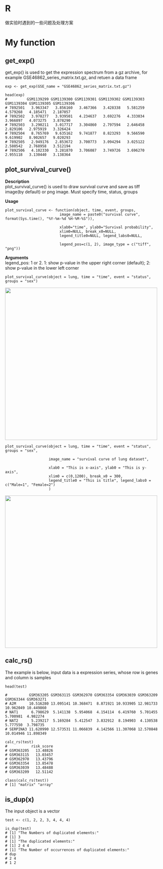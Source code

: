 # R  
做实验时遇到的一些问题及处理方案

# My function

## get_exp()
get_exp() is used to get the expression spectrum from a gz archive, for example GSE46862_series_matrix.txt.gz, and retuen a data frame
```
exp <- get_exp(GSE_name = "GSE46862_series_matrix.txt.gz")

head(exp)
#         GSM1139299 GSM1139300 GSM1139301 GSM1139302 GSM1139303 GSM1139304 GSM1139305 GSM1139306
# 7892501   3.963347   3.856160   3.467366   3.428338   5.581259   4.579268   4.185471   2.187057
# 7892502   3.978277   3.939501   4.234637   3.692276   4.333034   3.966897   4.073275   3.878290
# 7892503   3.290211   3.017717   3.304860   2.797594   2.646458   2.829106   2.975919   3.326424
# 7892504   8.765769   9.635162   9.741877   8.823293   9.566590   9.619902   8.902657   9.020293
# 7892505   2.949176   2.853672   3.700773   3.094294   3.025122   2.580542   2.768958   3.512194
# 7892506   4.102330   3.281870   3.706087   3.749726   3.696270   2.955118   3.130440   3.138364
```

## plot_survival_curve()

**Description**    
plot_survival_curve() is used to draw survival curve and save as tiff image(by default) or png image. Must specify time, status, groups

**Usage**
```
plot_survival_curve <- function(object, time, event, groups,
                         image_name = paste0("survival curve", format(Sys.time(), "%Y-%m-%d %H-%M-%S")),

                         xlab0="time", ylab0="Survival probability",
                         xlim0=NULL, break_x0=NULL,
                         legend_title0=NULL, legend_labs0=NULL,

                         legend_pos=c(1, 2), image_type = c("tiff", "png"))
```

**Arguments**    
legend_pos: 1 or 2. 1: show p-value in the upper right corner (default); 2: show p-value in the lower left corner

```
plot_survival_curve(object = lung, time = "time", event = "status", groups = "sex")
```
<img src="https://github.com/wPencil/R/assets/109512465/51722362-b66d-4637-93b8-14db23387651" width="500" height="500">

```
plot_survival_curve(object = lung, time = "time", event = "status", groups = "sex",

                    image_name = "survival curve of lung dataset",

                    xlab0 = "This is x-axis", ylab0 = "This is y-axis",
                    xlim0 = c(0,1200), break_x0 = 300,
                    legend_title0 = "This is title", legend_labs0 = c("Male=1", "Female=2")
                    )
```
<img src="https://github.com/wPencil/R/assets/109512465/16c09757-de96-4e8d-8c0d-b25068608a39" width="500" height="500">



## calc_rs()

The example is below, input data is a expression series, whose row is genes and column is samples
```
head(test)

#          GSM363205 GSM363115 GSM362970 GSM363354 GSM363039 GSM363209 GSM363344 GSM363271
# A2M      10.516280 13.095141 10.368471  8.871921 10.933905 12.981733 10.962049 10.449860
# NAT1      6.798629  5.141138  5.954068  4.154114  6.419760  5.701455  5.700981  4.982274
# NAT2      5.239217  5.169284  5.412547  3.832912  8.194903  4.130538  5.777550  3.798735
# SERPINA3 11.620990 12.573531 11.066839  4.142566 11.307068 12.570848 10.014946 11.898349

```
```
calc_rs(test)
#           risk_score
# GSM363205   13.48826
# GSM363115   13.03457
# GSM362970   13.43796
# GSM363354   13.85478
# GSM363039   13.48488
# GSM363209   12.51142

class(calc_rs(test))
# [1] "matrix" "array" 
```

## is_dup(x)
The input object is a vector
```
test <- c(1, 2, 2, 3, 4, 4, 4)

is_dup(test)
# [1] "The Numbers of duplicated elements:"
# [1] 3
# [1] "The duplicated elements:"
# [1] 2 4 4
# [1] "The Number of occurrences of duplicated elements:"
# dup
# 2 4 
# 1 2
```


